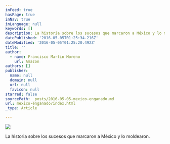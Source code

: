 ```yaml
---
inFeed: true
hasPage: true
inNav: true
inLanguage: null
keywords: []
description: La historia sobre los sucesos que marcaron a México y lo moldearon.
datePublished: '2016-05-05T01:25:34.216Z'
dateModified: '2016-05-05T01:25:20.492Z'
title: ''
author:
  - name: Francisco Martin Moreno
    url: Amazon
authors: []
publisher:
  name: null
  domain: null
  url: null
  favicon: null
starred: false
sourcePath: _posts/2016-05-05-mexico-enganado.md
url: mexico-enganado/index.html
_type: Article

---
```

![](https://the-grid-user-content.s3-us-west-2.amazonaws.com/4d8c98bf-debc-4b1a-9d47-5199e44b36dd.jpg)

La historia sobre los sucesos que marcaron a México y lo moldearon.